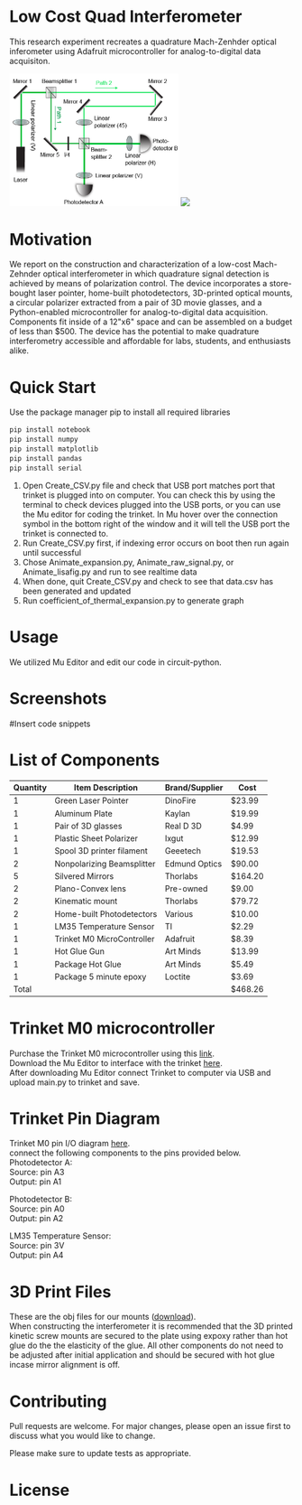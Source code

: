 # Low Cost Quad Interferometer
This research experiment recreates a quadrature Mach-Zenhder optical inferometer using Adafruit microcontroller for analog-to-digital data acquisiton. 

<img src="images/Fig1.png" width="300" />
<img src="images/final_setup.png" width="300" />

# Motivation
We report on the construction and characterization of a low-cost Mach-Zehnder optical interferometer in which quadrature signal detection is achieved by means of polarization control. The device incorporates a store-bought laser pointer, home-built photodetectors, 3D-printed optical mounts, a circular polarizer extracted from a pair of 3D movie glasses, and a Python-enabled microcontroller for analog-to-digital data acquisition. Components fit inside of a 12"x6" space and can be assembled on a budget of less than \$500. The device has the potential to make quadrature interferometry accessible and affordable for labs, students, and enthusiasts alike.

# Quick Start
Use the package manager pip to install all required libraries
```bash
pip install notebook
pip install numpy
pip install matplotlib
pip install pandas
pip install serial
```
1. Open Create_CSV.py file and check that USB port matches port that trinket is plugged into
on computer. You can check this by using the terminal to check devices plugged into the USB
ports, or you can use the Mu editor for coding the trinket. In Mu hover over the connection
symbol in the bottom right of the window and it will tell the USB port the trinket is connected to.
2. Run Create_CSV.py first, if indexing error occurs on boot then run again until successful
3. Chose Animate_expansion.py, Animate_raw_signal.py, or Animate_lisafig.py and run to see
realtime data
4. When done, quit Create_CSV.py and check to see that data.csv has been generated and
updated
5. Run coefficient_of_thermal_expansion.py to generate graph
# Usage
We utilized Mu Editor and edit our code in circuit-python.

# Screenshots
#Insert code snippets

# List of Components
Quantity | Item Description | Brand/Supplier | Cost 
-------- | ---------------- | -------------- | ------
1 | Green Laser Pointer | DinoFire | $23.99
1 | Aluminum Plate | Kaylan | $19.99
1 | Pair of 3D glasses | Real D 3D | $4.99
1 | Plastic Sheet Polarizer | Ixgut | $12.99
1 | Spool 3D printer filament | Geeetech | $19.53
2 | Nonpolarizing Beamsplitter | Edmund Optics | $90.00
5 | Silvered Mirrors | Thorlabs | $164.20
2 | Plano-Convex lens | Pre-owned | $9.00
2 | Kinematic mount | Thorlabs | $79.72
2 | Home-built Photodetectors | Various | $10.00
1 | LM35 Temperature Sensor | TI | $2.29
1 | Trinket M0 MicroController | Adafruit | $8.39
1 | Hot Glue Gun | Art Minds | $13.99
1 | Package Hot Glue | Art Minds | $5.49
1 | Package 5 minute epoxy | Loctite | $3.69
Total | | |$468.26

# Trinket M0 microcontroller 
Purchase the Trinket M0 microcontroller using this [link](https://www.adafruit.com/product/3500). <br />
Download the Mu Editor to interface with the trinket [here](https://codewith.mu/en/download).<br />
After downloading Mu Editor connect Trinket to computer via USB and upload main.py to trinket and save. <br />

# Trinket Pin Diagram
Trinket M0 pin I/O diagram [here](https://learn.adafruit.com/adafruit-trinket-m0-circuitpython-arduino/pinouts).<br />
connect the following components to the pins provided below. <br />
Photodetector A: <br />
Source: pin A3 <br />
Output: pin A1 <br />

Photodetector B: <br />
Source: pin A0 <br />
Output: pin A2 <br />

LM35 Temperature Sensor: <br />
Source: pin 3V <br />
Output: pin A4 <br />

# 3D Print Files
These are the obj files for our mounts ([download](3Dfiles.zip)). <br />
When constructing the interferometer it is recommended that the 3D printed kinetic screw mounts are secured to the plate using expoxy rather than hot glue do the the elasticity of the glue. All other components do not need to be adjusted after initial application and should be secured with hot glue incase mirror alignment is off. 

# Contributing
Pull requests are welcome. For major changes, please open an issue first to discuss what you would like to change.

Please make sure to update tests as appropriate.
# License

